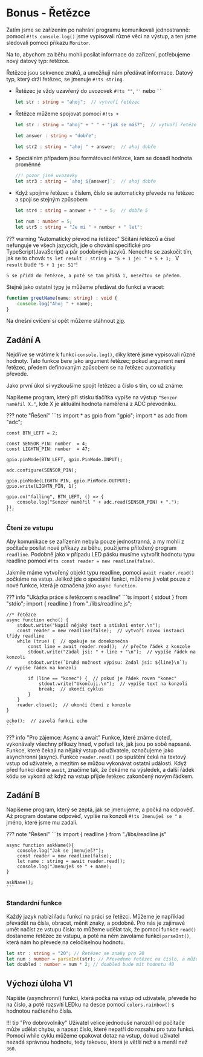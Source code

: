 # Bonus - Řetězce

Zatím jsme se zařízením po nahrání programu komunikovali jednostranně: pomocí `#!ts console.log()` jsme vypisovali různé věci na výstup, a ten jsme sledovali pomocí příkazu `Monitor`.

Na to, abychom za běhu mohli posílat informace do zařízení, potřebujeme nový datový typ: řetězce.

Řetězce jsou sekvence znaků, a umožňují nám předávat informace.
Datový typ, který drží řetězec, se jmenuje `#!ts string`.

- Řetězec je vždy uzavřený do uvozovek `#!ts ""`, `''` nebo <code>``</code>
    ```ts
    let str : string = "ahoj";  // vytvoří řetězec
    ```
- Řetězce můžeme spojovat pomocí `#!ts +`
    ```ts
    let str : string = "ahoj" + " " + "jak se máš?";  // vytvoří řetězec "ahoj jak se máš?"

    let answer : string = "dobře";

    let str2 : string = "ahoj " + answer;  // ahoj dobře
    ```
- Speciálním případem jsou formátovací řetězce, kam se dosadí hodnota proměnné
    ```ts
    //! pozor jiné uvozovky
    let str3 : string = `ahoj ${answer}`;  // ahoj dobře
    ```
- Když spojíme řetězec s číslem, číslo se automaticky převede na řetězec a spojí se stejným způsobem
    ```ts
    let str4 : string = answer + " " + 5;  // dobře 5

    let num : number = 5;
    let str5 : string = "Je mi " + number + " let";
    ```

??? warning "Automatický převod na řetězec"
    Sčítání řetězců a čísel nefunguje ve všech jazycích, jde o chování specifické pro TypeScript(JavaScript) a pár podobných jazyků.
    Nenechte se zaskočit tím, jak se to chová:
    ```ts
    let result : string = "5 + 1 je: " + 5 + 1;
    ```
    V `result` bude `"5 + 1 je: 51"`!

    5 se přidá do řetězce, a poté se tam přidá 1, nesečtou se předem.


Stejně jako ostatní typy je můžeme předávat do funkcí a vracet:
```ts
function greetName(name: string) : void {
    console.log("Ahoj " + name);
}
```

Na dnešní cvičení si opět můžeme stáhnout [zip](./project8.zip).

## Zadání A

Nejdříve se vrátíme k funkci `console.log()`, díky které jsme vypisovali různé hodnoty.
Tato funkce bere jako argument řetězec; pokud argument není řetězec, předem definovaným způsobem se na řetězec automaticky převede.

Jako první úkol si vyzkoušíme spojit řetězec a číslo s tím, co už známe:

Napíšeme program, který při stisku tlačítka vypíše na výstup `"Senzor naměřil X."`, kde X je aktuální hodnota naměřená z ADC převodníku.

??? note "Řešení"
    ```ts
    import * as gpio from "gpio";
    import * as adc from "adc";

    const BTN_LEFT = 2;

    const SENSOR_PIN: number  = 4;
    const LIGHTN_PIN: number  = 47;

    gpio.pinMode(BTN_LEFT, gpio.PinMode.INPUT);

    adc.configure(SENSOR_PIN);

    gpio.pinMode(LIGHTN_PIN, gpio.PinMode.OUTPUT);
    gpio.write(LIGHTN_PIN, 1);

    gpio.on("falling", BTN_LEFT, () => {
        console.log("Senzor naměřil " + adc.read(SENSOR_PIN) + ".");
    });
    ```

### Čtení ze vstupu

Aby komunikace se zařízením nebyla pouze jednostranná, a my mohli z počítače posílat nové příkazy za běhu, použijeme přiložený program `readline`. Podobně jako v případu LED pásku musíme vytvořit hodnotu typu readline pomocí `#!ts const reader = new readline(false)`.

Jakmile máme vytvořený objekt typu readline, pomocí `await reader.read()` počkáme na vstup. Jelikož jde o speciální funkci, můžeme ji volat pouze z nové funkce, která je označena jako `async function`.

??? info "Ukázka práce s řetězcem s readline"
    ```ts
    import { stdout } from "stdio";
    import { readline } from "./libs/readline.js";

    //* řetězce
    async function echo() {
        stdout.write("Napiš nějaký text a stiskni enter.\n");
        const reader = new readline(false);  // vytvoří novou instanci třídy readline
        while (true) {  // opakuje se donekonečna
            const line = await reader.read();  // přečte řádek z konzole
            stdout.write("Zadal jsi: " + line + "\n");  // vypíše řádek na konzoli
            stdout.write(`Druhá možnost výpisu: Zadal jsi: ${line}\n`);  // vypíše řádek na konzoli

            if (line == "konec") {  // pokud je řádek roven "konec"
                stdout.write("Ukončuji.\n");  // vypíše text na konzoli
                break;  // ukončí cyklus
            }
        }
        reader.close();  // ukončí čtení z konzole
    }

    echo();  // zavolá funkci echo
    ```

??? info "Pro zájemce: Async a await"
    Funkce, které známe doteď, vykonávaly všechny příkazy hned, v pořadí tak, jak jsou po sobě napsané. Funkce, které čekají na nějaký vstup od uživatele, označujeme jako asynchronní (async). Funkce `reader.read()` po spuštění čeká na textový vstup od uživatele, a mezitím se můžou vykonávat ostatní události. Když před funkci dáme `await`, značíme tak, že čekáme na výsledek, a další řádek kódu se vykoná až když na vstup přijde řetězec zakončený novým řádkem.

## Zadání B

Napíšeme program, který se zeptá, jak se jmenujeme, a počká na odpověď. Až program dostane odpověď, vypíše na konzoli `#!ts Jmenuješ se "` a jméno, které jsme mu zadali.

??? note "Řešení"
    ```ts
    import { readline } from "./libs/readline.js"

    async function askName(){
        console.log("Jak se jmenuješ?");
        const reader = new readline(false);
        let name : string = await reader.read();
        console.log("Jmenuješ se " + name);
    }

    askName();
    ```

### Standardní funkce

Každý jazyk nabízí řadu funkcí na práci se řetězci. Můžeme je například převádět na čísla, obracet, měnit znaky, a podobně. Pro nás je zajímavé umět načíst ze vstupu číslo: to můžeme udělat tak, že pomocí funkce `read()` dostaneme řetězec ze vstupu, a poté na něm zavoláme funkci `parseInt()`, která nám ho převede na celočíselnou hodnotu.

```ts
let str : string = "20"; // Řetězec se znaky pro 20
let num : number = parseInt(str); // Převedeme řetězec na číslo, a můžeme s ním počítat
let doubled : number = num * 2; // doubled bude mít hodnotu 40
```

## Výchozí úloha V1

Napište (asynchronní) funkci, která počká na vstup od uživatele, převede ho na číslo, a poté rozsvítí LEDku na desce pomocí `colors.rainbow()` s hodnotou načteného čísla.

!!! tip "Pro dobrovolníky"
    Uživatel velice jednoduše narozdíl od počítače může udělat chybu, a napsat číslo, které nepatří do rozsahu pro tuto funkci. Pomocí while cyklu můžeme opakovat dotaz na vstup, dokud uživatel nezadá správnou hodnotu, tedy takovou, která je větší než `0` a menší než `360`.